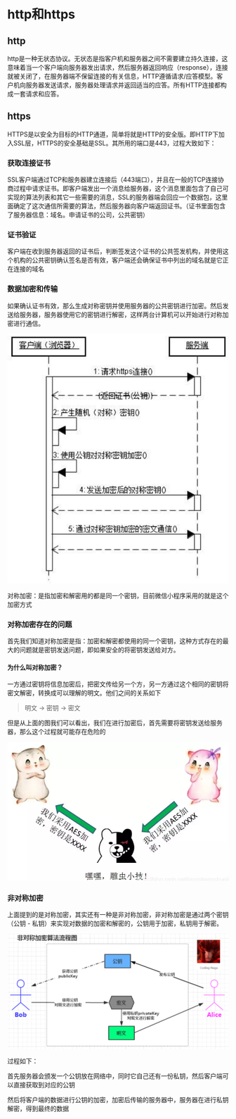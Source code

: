 # http和https

## http

http是一种无状态协议。无状态是指客户机和服务器之间不需要建立持久连接，这意味着当一个客户端向服务器发出请求，然后服务器返回响应（response），连接就被关闭了，在服务器端不保留连接的有关信息，HTTP遵循请求/应答模型。客户机向服务器发送请求，服务器处理请求并返回适当的应答。所有HTTP连接都构成一套请求和应答。

## https

HTTPS是以安全为目标的HTTP通道，简单将就是HTTP的安全版。即HTTP下加入SSL层，HTTPS的安全基础是SSL。其所用的端口是443，过程大致如下：

### 获取连接证书

SSL客户端通过TCP和服务器建立连接后（443端口），并且在一般的TCP连接协商过程中请求证书。即客户端发出一个消息给服务器，这个消息里面包含了自己可实现的算法列表和其它一些需要的消息，SSL的服务器端会回应一个数据包，这里面确定了这次通信所需要的算法，然后服务器向客户端返回证书。（证书里面包含了服务器信息：域名。申请证书的公司，公共密钥）

### 证书验证

客户端在收到服务器返回的证书后，判断签发这个证书的公共签发机构，并使用这个机构的公共密钥确认签名是否有效，客户端还会确保证书中列出的域名就是它正在连接的域名

### 数据加密和传输

如果确认证书有效，那么生成对称密钥并使用服务器的公共密钥进行加密。然后发送给服务器，服务器使用它的密钥进行解密，这样两台计算机可以开始进行对称加密进行通信。

![image-20200413085448943](images/image-20200413085448943.png)

对称加密：是指加密和解密用的都是同一个密钥，目前微信小程序采用的就是这个加密方式

### 对称加密存在的问题

首先我们知道对称加密是指：加密和解密都使用的同一个密钥，这种方式存在的最大的问题就是密钥发送问题，即如果安全的将密钥发送给对方。

#### 为什么叫对称加密？

一方通过密钥将信息加密后，把密文传给另一个方，另一方通过这个相同的密钥将密文解密，转换成可以理解的明文。他们之间的关系如下

> 明文 -> 密钥 -> 密文

但是从上面的图我们可以看出，我们在进行加密后，首先需要将密钥发送给服务器，那么这个过程就可能存在危险的

![image-20200413091318404](images/image-20200413091318404.png)



### 非对称加密

上面提到的是对称加密，其实还有一种是非对称加密，非对称加密是通过两个密钥（公钥 - 私钥）来实现对数据的加密和解密的，公钥用于加密，私钥用于解密。

![image-20200413085937800](images/image-20200413085937800.png)

过程如下：

首先服务器会颁发一个公钥放在网络中，同时它自己还有一份私钥，然后客户端可以直接获取到对应的公钥

然后将客户端的数据进行公钥的加密，加密后传输的服务器中，服务器在进行私钥解密，得到最终的数据





